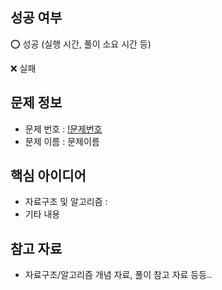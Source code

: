 ## 성공 여부
⭕️ 성공 (실행 시간, 풀이 소요 시간 등)

❌ 실패

## 문제 정보
- 문제 번호 : [!문제번호](https://www.acmicpc.net/problem/문제번호)
- 문제 이름 : 문제이름


## 핵심 아이디어
- 자료구조 및 알고리즘 :
- 기타 내용

## 참고 자료
- 자료구조/알고리즘 개념 자료, 풀이 참고 자료 등등..
